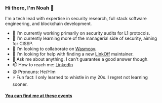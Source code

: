### Hi there, I'm Noah 👋

I'm a tech lead with expertise in security research, full stack software engineering, and blockchain development. 

- 🔭 I’m currently working primarily on security audits for L1 protocols.
- 🌱 I’m currently learning more of the managerial side of security, aiming for CISSP.
- 👯 I’m looking to collaborate on [Wasmcov](https://github.com/hknio/wasmcov).
- 🤔 I’m looking for help with finding a new [LinkOff](https://github.com/njelich/LinkOff) maintainer.
- 💬 Ask me about anything. I can't guarantee a good answer though.
- 📫 How to reach me: [LinkedIn](https://www.linkedin.com/in/njelich/)
- 😄 Pronouns: He/Him
- ⚡ Fun fact: I only learned to whistle in my 20s. I regret not learning sooner.

#### [You can find me at these events](https://sessionize.com/njelich)

